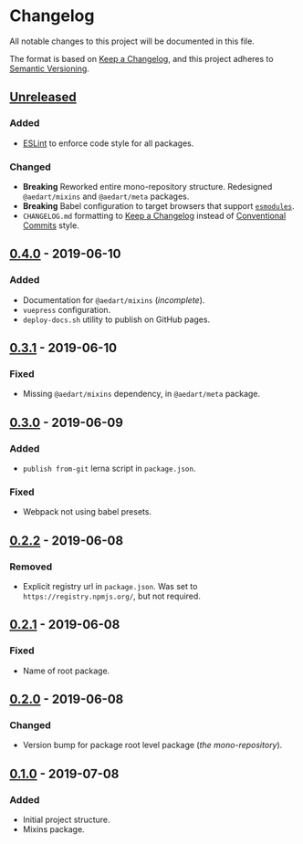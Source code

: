# Changelog

All notable changes to this project will be documented in this file.

The format is based on [Keep a Changelog](https://keepachangelog.com/en/1.0.0/),
and this project adheres to [Semantic Versioning](https://semver.org/spec/v2.0.0.html).

## [Unreleased]

### Added

* [ESLint](https://eslint.org/) to enforce code style for all packages.

### Changed

* **Breaking** Reworked entire mono-repository structure. Redesigned `@aedart/mixins` and `@aedart/meta` packages.
* **Breaking** Babel configuration to target browsers that support [`esmodules`](https://babeljs.io/docs/en/babel-preset-env#targetsesmodules).
* `CHANGELOG.md` formatting to [Keep a Changelog](https://keepachangelog.com/en/1.0.0/) instead of [Conventional Commits](https://www.conventionalcommits.org/en/v1.0.0/) style.

## [0.4.0] - 2019-06-10

### Added 

* Documentation for `@aedart/mixins` (_incomplete_).
* `vuepress` configuration.
* `deploy-docs.sh` utility to publish on GitHub pages.

## [0.3.1] - 2019-06-10

### Fixed

* Missing `@aedart/mixins` dependency, in `@aedart/meta` package.

## [0.3.0] - 2019-06-09

### Added

* `publish from-git` lerna script in `package.json`.

### Fixed

* Webpack not using babel presets.

## [0.2.2] - 2019-06-08

### Removed

* Explicit registry url in `package.json`. Was set to `https://registry.npmjs.org/`, but not required.

## [0.2.1] - 2019-06-08

### Fixed

* Name of root package.

## [0.2.0] - 2019-06-08

### Changed

* Version bump for package root level package (_the mono-repository_).

## [0.1.0] - 2019-07-08

### Added

* Initial project structure.
* Mixins package.

[unreleased]: https://github.com/aedart/symbi/compare/v0.4.0...HEAD
[0.4.0]: https://github.com/aedart/symbi/compare/v0.3.1...v0.4.0
[0.3.1]: https://github.com/aedart/symbi/compare/v0.3.0...v0.3.1
[0.3.0]: https://github.com/aedart/symbi/compare/v0.2.2...v0.3.0
[0.2.2]: https://github.com/aedart/symbi/compare/v0.2.1...v0.2.2
[0.2.1]: https://github.com/aedart/symbi/compare/v0.2.0...v0.2.1
[0.2.0]: https://github.com/aedart/symbi/compare/0.1.0...v0.2.0
[0.1.0]: https://github.com/aedart/symbi/tree/0.1.0

